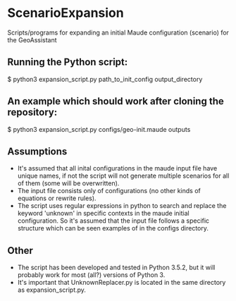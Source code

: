 # ScenarioExpansion
Scripts/programs for expanding an initial Maude configuration (scenario) for the GeoAssistant

## Running the Python script:
$ python3 expansion_script.py path_to_init_config output_directory

## An example which should work after cloning the repository:
$ python3 expansion_script.py configs/geo-init.maude outputs

## Assumptions
- It's assumed that all inital configurations in the maude input file have unique names, if not the script will not
generate multiple scenarios for all of them (some will be overwritten).
- The input file consists only of configurations (no other kinds of equations or rewrite rules).
- The script uses regular expressions in python to search and replace the keyword 'unknown' in specific contexts in
the maude initial configuration. So it's assumed that the input file follows a specific structure which can be seen
examples of in the configs directory.

## Other
- The script has been developed and tested in Python 3.5.2, but it will probably work for most (all?) versions of Python 3.
- It's important that UnknownReplacer.py is located in the same directory as expansion_script.py.
